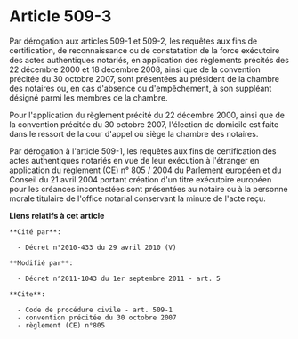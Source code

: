 # Article 509-3

Par dérogation aux articles 509-1 et 509-2, les requêtes aux fins de certification, de reconnaissance ou de constatation de
la force exécutoire des actes authentiques notariés, en application des règlements précités des 22 décembre 2000 et 18
décembre 2008, ainsi que de la convention précitée du 30 octobre 2007, sont présentées au président de la chambre des
notaires ou, en cas d'absence ou d'empêchement, à son suppléant désigné parmi les membres de la chambre. 

Pour l'application du règlement précité du 22 décembre 2000, ainsi que de la convention précitée du 30 octobre 2007,
l'élection de domicile est faite dans le ressort de la cour d'appel où siège la chambre des notaires. 

Par dérogation à l'article 509-1, les requêtes aux fins de certification des actes authentiques notariés en vue de leur
exécution à l'étranger en application du règlement (CE) n° 805 / 2004 du Parlement européen et du Conseil du 21 avril 2004
portant création d'un titre exécutoire européen pour les créances incontestées sont présentées au notaire ou à la personne
morale titulaire de l'office notarial conservant la minute de l'acte reçu.

**Liens relatifs à cet article**

	**Cité par**:

	  - Décret n°2010-433 du 29 avril 2010 (V)

	**Modifié par**:

	  - Décret n°2011-1043 du 1er septembre 2011 - art. 5

	**Cite**:

	  - Code de procédure civile - art. 509-1
	  - convention précitée du 30 octobre 2007
	  - règlement (CE) n°805
